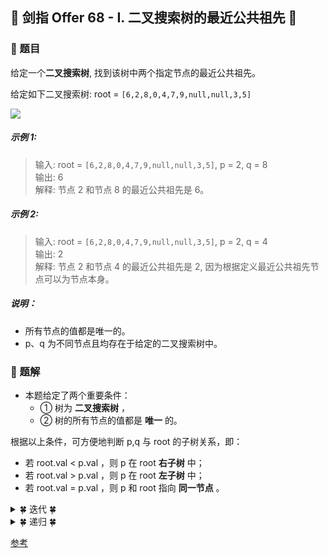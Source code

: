 ## &#127800; 剑指 Offer 68 - I. 二叉搜索树的最近公共祖先  &#127800;

### &#127826; 题目

给定一个**二叉搜索树**, 找到该树中两个指定节点的最近公共祖先。

给定如下二叉搜索树:  root = `[6,2,8,0,4,7,9,null,null,3,5]`

![](https://assets.leetcode-cn.com/aliyun-lc-upload/uploads/2018/12/14/binarysearchtree_improved.png)

##### 示例 1:
> 输入: root = `[6,2,8,0,4,7,9,null,null,3,5]`, p = 2, q = 8<br>
> 输出: 6 <br>
> 解释: 节点 2 和节点 8 的最近公共祖先是 6。<br>

##### 示例 2:

> 输入: root = `[6,2,8,0,4,7,9,null,null,3,5]`, p = 2, q = 4<br>
> 输出: 2<br>
> 解释: 节点 2 和节点 4 的最近公共祖先是 2, 因为根据定义最近公共祖先节点可以为节点本身。<br>

##### 说明：
- 所有节点的值都是唯一的。
- p、q 为不同节点且均存在于给定的二叉搜索树中。

### &#127826; 题解

- 本题给定了两个重要条件：
  - ① 树为 **二叉搜索树** ，
  - ② 树的所有节点的值都是 **唯一** 的。
  
根据以上条件，可方便地判断 p,q 与 root 的子树关系，即：
- 若 root.val < p.val ，则 p 在 root **右子树** 中；
- 若 root.val > p.val ，则 p 在 root **左子树** 中；
- 若 root.val = p.val ，则 p 和 root 指向 **同一节点** 。


<details>
<summary>&#127808; 迭代 &#127808;</summary>

### 思路
- 迭代
  
### 步骤
- 循环搜索： 当节点 root 为空时跳出；
    1. 当 p, q 都在 root 的 **右子树** 中，则遍历至 root.right ；
    2. 否则，当 p, q 都在 root 的 **左子树** 中，则遍历至 root.left ；
    3. 否则，说明找到了 **最近公共祖先** ，跳出。
- 返回值： 最近公共祖先 root 。


<![1](https://pic.leetcode-cn.com/f66371f5682d214f0fde7957e754e98d70a81e6f7182843fa274411dca632de2-Picture3.png),![2](https://pic.leetcode-cn.com/2f21fc1821859d8cdd28d2c0edacab7d30121292d6c9112d9ab9a56dc6932445-Picture4.png),![3](https://pic.leetcode-cn.com/f6a8b6d148fc1e223991f8b558bdd42719e58c8cfb131aaac0fbb8c41e4026b1-Picture5.png),![4](https://pic.leetcode-cn.com/ed42815f9c30b0b7a51cf8f35ed0011de8b773b096ad9fa8fe4fc710747fa9c5-Picture6.png)>
  
```java
class Solution {
    public TreeNode lowestCommonAncestor(TreeNode root, TreeNode p, TreeNode q) {
        while(root != null) {
            if(root.val < p.val && root.val < q.val) // p,q 都在 root 的右子树中
                root = root.right; // 遍历至右子节点
            else if(root.val > p.val && root.val > q.val) // p,q 都在 root 的左子树中
                root = root.left; // 遍历至左子节点
            else break;
        }
        return root;
    }
}
```
优化：若可保证 p.val < q.val ，则在循环中可减少判断条件。
```
class Solution {
    public TreeNode lowestCommonAncestor(TreeNode root, TreeNode p, TreeNode q) {
        if(p.val > q.val) { // 保证 p.val < q.val
            TreeNode tmp = p;
            p = q;
            q = tmp;
        }
        while(root != null) {
            if(root.val < p.val) // p,q 都在 root 的右子树中
                root = root.right; // 遍历至右子节点
            else if(root.val > q.val) // p,q 都在 root 的左子树中
                root = root.left; // 遍历至左子节点
            else break;
        }
        return root;
    }
}
```                     
## 复杂度分析：
  
- 时间复杂度 O(N) ： 其中 N 为二叉树节点数；每循环一轮排除一层，二叉搜索树的层数最小为 ${\log N}$ （满二叉树），最大为 N （退化为链表）。
- 空间复杂度 O(1) ： 使用常数大小的额外空间。

</details>
  
<details>
<summary>&#127808; 递归 &#127808;</summary>

### 思路
- 递归

### 步骤
- **递推工作**：
    1. 当 p, q 都在 root 的 **右子树** 中，则开启递归 root.right 并返回；
    2. 否则，当 p, q 都在 root 的 **左子树** 中，则开启递归 root.left 并返回；
- **返回值**： 最近公共祖先 root 。
  
```java
class Solution {
    public TreeNode lowestCommonAncestor(TreeNode root, TreeNode p, TreeNode q) {
            //终止条件：不需要，因为官方给了均存在与树中的条件
            //          即老子现在肯定是这两个乖孙子的公共祖先
            //递推操作：
            //第一种情况：
            if(root.val>p.val&&root.val>q.val){//看看是不是都是左儿子的后代
                return lowestCommonAncestor(root.left,p,q);//是的话就丢给左儿子去认后代（继续递归）
            }
            //第二种情况：
            if(root.val<p.val&&root.val<q.val){//不是左儿子的后代，看看是不是都是右儿子的后代
                return lowestCommonAncestor(root.right,p,q);//是的话就丢给右儿子去认后代（继续递归）
            }
            //第三种情况：
            //左儿子和右儿子都说我只认识一个，唉呀妈呀，那就是老子是你们最近的祖先，因为老子本来就是你们的公共的祖先
            //现在都只认一个，那就是老子是最近的。
            //其实第三种才是题目需要找到的解，所以返回，拜托我的祖先们也传一下（递归回溯返回结果），我才是他们最近的公共曾爷爷
        return root;
    }
}
```
  
## 复杂度分析：
  
- **时间复杂度 O(N)** ： 其中 N 为二叉树节点数；每循环一轮排除一层，二叉搜索树的层数最小为 ${\log N} （满二叉树），最大为 N （退化为链表）。
- **空间复杂度 O(N)** ： 最差情况下，即树退化为链表时，递归深度达到树的层数 N 。

</details>
  
[参考](Krahets "链接：https://leetcode-cn.com/problems/er-cha-sou-suo-shu-de-zui-jin-gong-gong-zu-xian-lcof/solution/mian-shi-ti-68-i-er-cha-sou-suo-shu-de-zui-jin-g-7/")